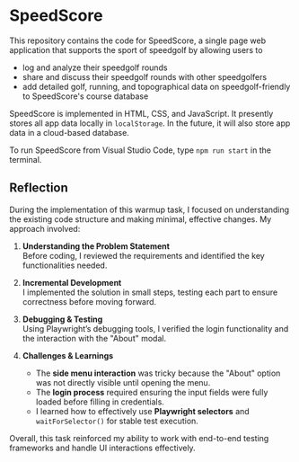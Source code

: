 # SpeedScore

This repository contains the code for SpeedScore, a single page web application that supports the sport of speedgolf by allowing users to

-   log and analyze their speedgolf rounds
-   share and discuss their speedgolf rounds with other speedgolfers
-   add detailed golf, running, and topographical data on speedgolf-friendly to SpeedScore's course database

SpeedScore is implemented in HTML, CSS, and JavaScript. It presently stores all app data locally in `localStorage`. In the future, it will also store app data in a cloud-based database.

To run SpeedScore from Visual Studio Code, type
`npm run start`
in the terminal.

## Reflection

During the implementation of this warmup task, I focused on understanding the existing code structure and making minimal, effective changes. My approach involved:

1. **Understanding the Problem Statement**  
   Before coding, I reviewed the requirements and identified the key functionalities needed.

2. **Incremental Development**  
   I implemented the solution in small steps, testing each part to ensure correctness before moving forward.

3. **Debugging & Testing**  
   Using Playwright’s debugging tools, I verified the login functionality and the interaction with the "About" modal.

4. **Challenges & Learnings**  
   - The **side menu interaction** was tricky because the "About" option was not directly visible until opening the menu.  
   - The **login process** required ensuring the input fields were fully loaded before filling in credentials.
   - I learned how to effectively use **Playwright selectors** and `waitForSelector()` for stable test execution.

Overall, this task reinforced my ability to work with end-to-end testing frameworks and handle UI interactions effectively.
